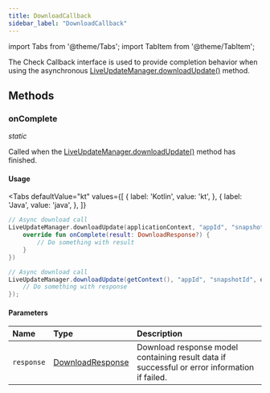 ```yaml
---
title: DownloadCallback
sidebar_label: "DownloadCallback"
---
```


import Tabs from '@theme/Tabs';
import TabItem from '@theme/TabItem';

The Check Callback interface is used to provide completion behavior when using the asynchronous [LiveUpdateManager.downloadUpdate()](./live-update-manager#downloadupdate) method.

## Methods

### onComplete
_static_

Called when the [LiveUpdateManager.downloadUpdate()](./live-update-manager#downloadupdate) method has finished.

#### Usage
<Tabs
    defaultValue="kt"
    values={[
        { label: 'Kotlin', value: 'kt', },
        { label: 'Java', value: 'java', },
    ]}
>
<TabItem value="kt">

```kotlin
// Async download call
LiveUpdateManager.downloadUpdate(applicationContext, "appId", "snapshotId", object : DownloadCallback {
    override fun onComplete(result: DownloadResponse?) {
        // Do something with result
    }
})
```

</TabItem>
<TabItem value="java">

```java
// Async download call
LiveUpdateManager.downloadUpdate(getContext(), "appId", "snapshotId", downloadResponse -> {
    // Do something with response
});
```

</TabItem>
</Tabs>

#### Parameters

Name | Type | Description
:------ | :------ | :------
`response` | [DownloadResponse](./download-response) | Download response model containing result data if successful or error information if failed.
